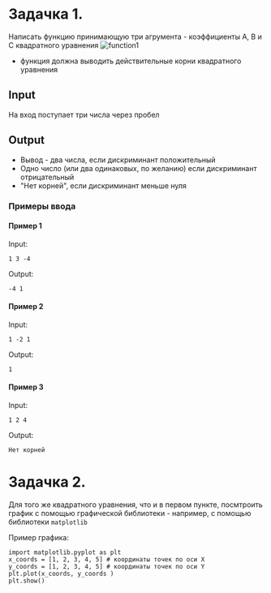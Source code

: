 # Задачка 1.

Написать функцию принимающую три агрумента - коэффициенты A, B и C квадратного уравнения 
![function1](https://latex.codecogs.com/svg.image?A&space;*&space;x^{2}&space;&plus;&space;B&space;*&space;x&space;&plus;&space;C&space;=&space;0)
<!-- A * x^{2} + B * x + C = 0 -->
* функция должна выводить действительные корни квадратного уравнения 

## Input

На вход поступает три числа через пробел

## Output

* Вывод - два числа, если дискриминант положительный
* Одно число (или два одинаковых, по желанию) если дискриминант отрицательный
* "Нет корней", если дискриминант меньше нуля

### Примеры ввода

#### Пример 1

Input:
    
    1 3 -4
    
Output:
    
    -4 1

#### Пример 2
Input:
    
    1 -2 1
    
Output:
    
    1


#### Пример 3
Input:
    
    1 2 4
    
Output:
    
    Нет корней


# Задачка 2.

Для того же квадратного уравнения, что и в первом пункте, посмтроить график с помощью графической библиотеки - например, с помощью библиотеки ``` matplotlib ```

Пример графика: 
```
import matplotlib.pyplot as plt
x_coords = [1, 2, 3, 4, 5] # координаты точек по оси Х
y_coords = [1, 2, 3, 4, 5] # координаты точек по оси Y
plt.plot(x_coords, y_coords )
plt.show()
```
